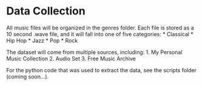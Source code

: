 # Data Collection

All music files will be organized in the genres folder. Each file is stored as
a 10 second .wave file, and it will fall into one of five categories:
	* Classical
	* Hip Hop
	* Jazz
	* Pop
	* Rock

The dataset will come from multiple sources, including:
	1. My Personal Music Collection
	2. Audio Set
	3. Free Music Archive

For the python code that was used to extract the data, see the scripts folder
(coming soon...).
